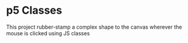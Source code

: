 # p5 Classes
This project rubber-stamp a complex shape to the canvas wherever the mouse is clicked using JS classes
